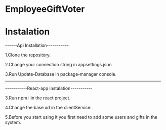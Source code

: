 # EmployeeGiftVoter 

# Instalation

------Api Installation-----------

1.Clone the repository.

2.Change your connection string in appsettings.json

3.Run Update-Database in package-manager console. 

-----------------------------------

-----------React-app instalation-----------

3.Run npm i in the react project.

4.Change the base url in the clientService.

5.Before you start using it you first need to add some users and gifts in the system.
